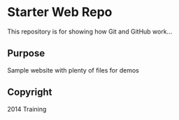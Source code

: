 # Starter Web Repo

This repository is for showing how Git and GitHub work...

## Purpose

Sample website with plenty of files for demos

## Copyright

2014 Training
